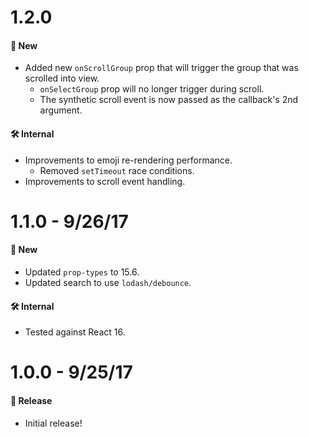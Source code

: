 # 1.2.0
#### 🚀 New
* Added new `onScrollGroup` prop that will trigger the group that was scrolled into view.
  * `onSelectGroup` prop will no longer trigger during scroll.
  * The synthetic scroll event is now passed as the callback's 2nd argument.

#### 🛠 Internal
* Improvements to emoji re-rendering performance.
  * Removed `setTimeout` race conditions.
* Improvements to scroll event handling.

# 1.1.0 - 9/26/17
#### 🚀 New
* Updated `prop-types` to 15.6.
* Updated search to use `lodash/debounce`.

#### 🛠 Internal
* Tested against React 16.

# 1.0.0 - 9/25/17
#### 🎉 Release
* Initial release!
